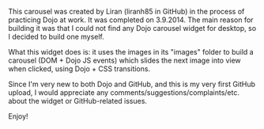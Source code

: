 This carousel was created by Liran (liranh85 in GitHub) in the process of practicing Dojo at work. It was completed on 3.9.2014.
The main reason for building it was that I could not find any Dojo carousel widget for desktop, so I decided to build one myself.

What this widget does is: it uses the images in its "images" folder to build a carousel (DOM + Dojo JS events) which slides the next image into view when clicked, using Dojo + CSS transitions.

Since I'm very new to both Dojo and GitHub, and this is my very first GitHub upload, I would appreciate any comments/suggestions/complaints/etc. about the widget or GitHub-related issues.

Enjoy!
